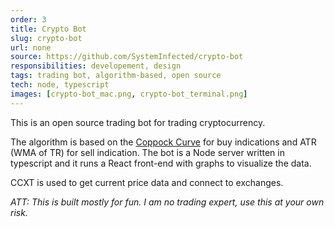 ```yaml
---
order: 3
title: Crypto Bot
slug: crypto-bot
url: none
source: https://github.com/SystemInfected/crypto-bot
responsibilities: developement, design
tags: trading bot, algorithm-based, open source
tech: node, typescript
images: [crypto-bot_mac.png, crypto-bot_terminal.png]
---
```


This is an open source trading bot for trading cryptocurrency.

The algorithm is based on the <a href="https://en.wikipedia.org/wiki/Coppock_curve" target="_blank">Coppock Curve</a> for buy indications and ATR (WMA of TR) for sell indication.
The bot is a Node server written in typescript and it runs a React front-end with graphs to visualize the data.

CCXT is used to get current price data and connect to exchanges.

_ATT: This is built mostly for fun. I am no trading expert, use this at your own risk._
